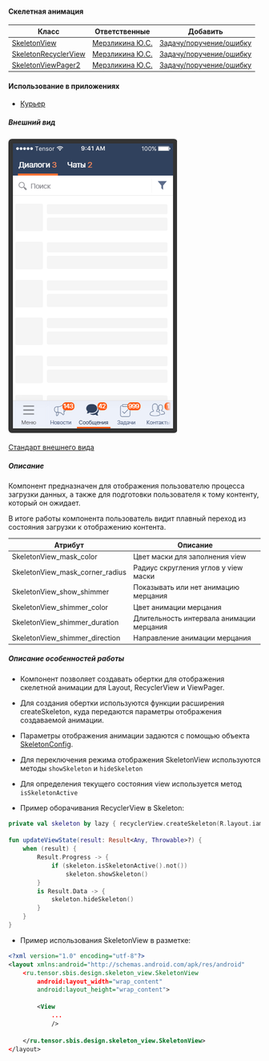 #### Скелетная анимация

|Класс|Ответственные|Добавить|
|-----|-------------|--------|
|[SkeletonView](skeleton_view/src/main/java/ru/tensor/sbis/design/skeleton_view/SkeletonView.kt)|[Мерзликина Ю.С.](https://online.sbis.ru/person/20f49b98-c02d-45c8-9051-49f3e2c82ed7)|[Задачу/поручение/ошибку](https://online.sbis.ru/area/d5cff451-8688-4af0-970a-8127570b0308)|
|[SkeletonRecyclerView](skeleton_view/src/main/java/ru/tensor/sbis/design/skeleton_view/recyclerview/SkeletonRecyclerView.kt)|[Мерзликина Ю.С.](https://online.sbis.ru/person/20f49b98-c02d-45c8-9051-49f3e2c82ed7)|[Задачу/поручение/ошибку](https://online.sbis.ru/area/d5cff451-8688-4af0-970a-8127570b0308)|
|[SkeletonViewPager2](skeleton_view/src/main/java/ru/tensor/sbis/design/skeleton_view/viewpager2/SkeletonViewPager2.kt)|[Мерзликина Ю.С.](https://online.sbis.ru/person/20f49b98-c02d-45c8-9051-49f3e2c82ed7)|[Задачу/поручение/ошибку](https://online.sbis.ru/area/d5cff451-8688-4af0-970a-8127570b0308)|

#### Использование в приложениях
- [Курьер](https://git.sbis.ru/mobileworkspace/apps/droid/courier)

##### Внешний вид
![SkeletonView](doc_resources/img/skeleton_view.png)

[Стандарт внешнего вида](http://axure.tensor.ru/MobileStandart8/#p=%D1%81%D0%BA%D0%B5%D0%BB%D0%B5%D1%82%D0%BE%D0%BD%D0%B2%D1%8C%D1%8E&g=1)

##### Описание
Компонент предназначен для отображения пользователю процесса загрузки данных, а также для подготовки пользователя к тому контенту, который он ожидает.

В итоге работы компонента пользователь видит плавный переход из состояния загрузки к отображению контента.

|Атрибут|Описание|
|-------|--------|
|SkeletonView_mask_color|Цвет маски для заполнения view|
|SkeletonView_mask_corner_radius|Радиус скругления углов у view маски|
|SkeletonView_show_shimmer|Показывать или нет анимацию мерцания|
|SkeletonView_shimmer_сolor|Цвет анимации мерцания|
|SkeletonView_shimmer_duration|Длительность интервала анимации мерцания|
|SkeletonView_shimmer_direction|Направление анимации мерцания|

##### Описание особенностей работы
- Компонент позволяет создавать обертки для отображения скелетной анимации для Layout, RecyclerView и ViewPager.

- Для создания обертки используются функции расширения createSkeleton, куда передаются параметры отображения создаваемой анимации.

- Параметры отображения анимации задаются с помощью объекта [SkeletonConfig](skeleton_view/src/main/java/ru/tensor/sbis/design/skeleton_view/SkeletonConfig.kt).

- Для переключения режима отображения SkeletonView используются методы `showSkeleton` и `hideSkeleton`

- Для определения текущего состояния view используется метод `isSkeletonActive`

- Пример оборачивания RecyclerView в Skeleton:
```kotlin
private val skeleton by lazy { recyclerView.createSkeleton(R.layout.iamhere_skeleton_item, 10).apply { showSkeleton() } }

fun updateViewState(result: Result<Any, Throwable>?) {
    when (result) {
        Result.Progress -> {
            if (skeleton.isSkeletonActive().not())
                skeleton.showSkeleton()
        }
        is Result.Data -> {
            skeleton.hideSkeleton()
        }
    }
}
```

- Пример использования SkeletonView в разметке:
```xml
<?xml version="1.0" encoding="utf-8"?>
<layout xmlns:android="http://schemas.android.com/apk/res/android"
    <ru.tensor.sbis.design.skeleton_view.SkeletonView
        android:layout_width="wrap_content"
        android:layout_height="wrap_content">

        <View
            ...
            />

    </ru.tensor.sbis.design.skeleton_view.SkeletonView>
</layout>
```
